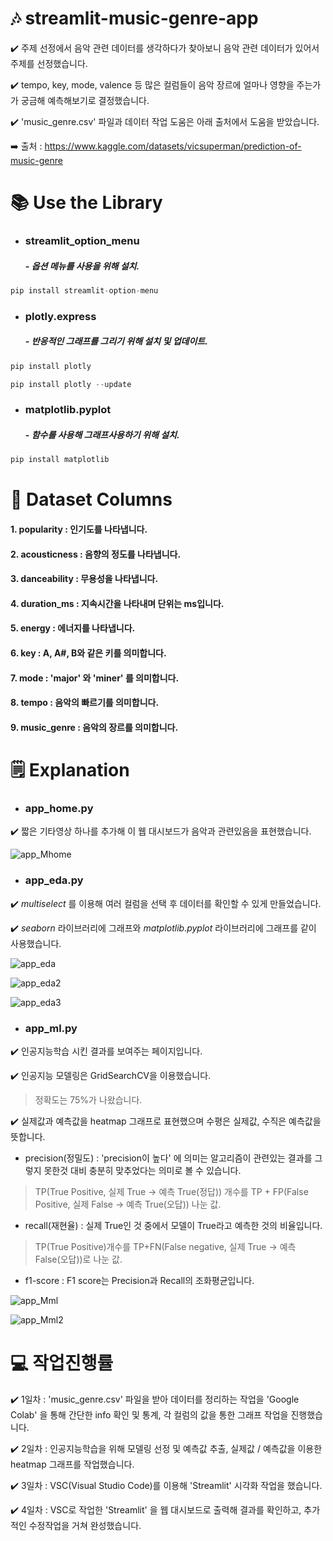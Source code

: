 # 🎶 streamlit-music-genre-app
✔️ 주제 선정에서 음악 관련 데이터를 생각하다가 찾아보니 음악 관련 데이터가 있어서 주제를 선정했습니다.

✔️ tempo, key, mode, valence 등 많은 컬럼들이 음악 장르에 얼마나 영향을 주는가가 궁금해 예측해보기로 결정했습니다.

✔️ 'music_genre.csv' 파일과 데이터 작업 도움은 아래 출처에서 도움을 받았습니다.
 
➡️ 출처 : https://www.kaggle.com/datasets/vicsuperman/prediction-of-music-genre

# 📚 Use the Library

- ### streamlit_option_menu
  ##### - 옵션 메뉴를 사용을 위해 설치.

```python
pip install streamlit-option-menu
```
- ### plotly.express
  ##### - 반응적인 그래프를 그리기 위해 설치 및 업데이트.
```python
pip install plotly

pip install plotly --update
```

- ### matplotlib.pyplot
  ##### - 함수를 사용해 그래프사용하기 위해 설치.
```python
pip install matplotlib
```

# 📄 Dataset Columns
#### 1. popularity : 인기도를 나타냅니다.

#### 2. acousticness : 음향의 정도를 나타냅니다.

#### 3. danceability : 무용성을 나타냅니다.

#### 4. duration_ms : 지속시간을 나타내며 단위는 ms입니다.

#### 5. energy : 에너지를 나타냅니다.

#### 6. key : A, A#, B와 같은 키를 의미합니다.

#### 7. mode : 'major' 와 'miner' 를 의미합니다.

#### 8. tempo : 음악의 빠르기를 의미합니다.

#### 9. music_genre : 음악의 장르를 의미합니다.

# 🗒️ Explanation
- ### app_home.py
✔️ 짧은 기타영상 하나를 추가해 이 웹 대시보드가 음악과 관련있음을 표현했습니다.  

![app_Mhome](https://user-images.githubusercontent.com/105832443/172642733-369eb1ff-725c-4a30-a573-aa45321356d0.png)

- ### app_eda.py
✔️ *multiselect* 를 이용해 여러 컬럼을 선택 후 데이터를 확인할 수 있게 만들었습니다.

✔️ *seaborn* 라이브러리에 그래프와 *matplotlib.pyplot* 라이브러리에 그래프를 같이 사용했습니다.

![app_eda](https://user-images.githubusercontent.com/105832443/172643595-ddacea7c-708a-4399-bfb0-1a5a86a8df1a.png)

![app_eda2](https://user-images.githubusercontent.com/105832443/172643620-91e807cc-a962-445d-95f3-f1b9318b9594.png)

![app_eda3](https://user-images.githubusercontent.com/105832443/172644722-366a3412-b3f1-4ea5-959f-18218507fd00.png)


- ### app_ml.py
✔️ 인공지능학습 시킨 결과를 보여주는 페이지입니다.

✔️ 인공지능 모델링은 GridSearchCV을 이용했습니다.  
> 정확도는 75%가 나왔습니다.

✔️ 실제값과 예측값을 heatmap 그래프로 표현했으며 수평은 실제값, 수직은 예측값을 뜻합니다.

- precision(정밀도) : 'precision이 높다' 에 의미는 알고리즘이 관련있는 결과를 그렇지 못한것 대비 충분히 맞추었다는 의미로 볼 수 있습니다.
> TP(True Positive, 실제 True -> 예측 True(정답)) 개수를 TP + FP(False Positive, 실제 False -> 예측 True(오답)) 나눈 값.

- recall(재현율) : 실제 True인 것 중에서 모델이 True라고 예측한 것의 비율입니다. 
> TP(True Positive)개수를 TP+FN(False negative, 실제 True -> 예측 False(오답))로 나눈 값.

- f1-score : F1 score는 Precision과 Recall의 조화평균입니다.

![app_Mml](https://user-images.githubusercontent.com/105832443/172646648-dacad3c7-294d-4fb9-bec7-68ab6c85fe9f.png)

![app_Mml2](https://user-images.githubusercontent.com/105832443/172646894-ae6db384-236a-4231-afa1-458e82537bc2.png)

# 💻 작업진행률  
✔️ 1일차 : 'music_genre.csv' 파일을 받아 데이터를 정리하는 작업을 'Google Colab' 을 통해 간단한 info 확인 및 통계, 각 컬럼의 값을 통한 그래프 작업을 진행했습니다.

✔️ 2일차 : 인공지능학습을 위해 모델링 선정 및 예측값 추출, 실제값 / 예측값을 이용한 heatmap 그래프를 작업했습니다.

✔️ 3일차 : VSC(Visual Studio Code)를 이용해 'Streamlit' 시각화 작업을 했습니다.

✔️ 4일차 : VSC로 작업한 'Streamlit' 을 웹 대시보드로 출력해 결과를 확인하고, 추가적인 수정작업을 거쳐 완성했습니다.
